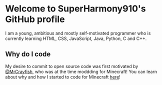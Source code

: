 # Welcome to SuperHarmony910's GitHub profile

I am a young, ambitious and mostly self-motivated programmer who is currently learning HTML, CSS, JavaScript, Java, Python, C and C++.

## Why do I code  

My desire to commit to open source code was first motivated by [@MrCrayfish](https://github.com/MrCrayfish), who was at the time moddding for Minecraft! You can learn about why and how I started to code for Minecraft [here](https://superharmony910.github.io/modification-builder)!
